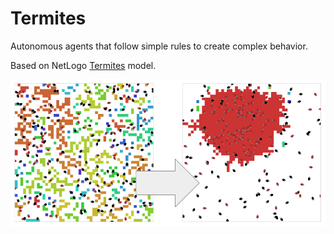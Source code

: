 # Termites

Autonomous agents that follow simple rules to create complex behavior.

Based on NetLogo [Termites](https://ccl.northwestern.edu/netlogo/models/Termites) model.

![Termites](./termites.png)
